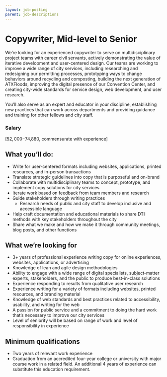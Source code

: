 ```yaml
---
layout: job-posting
parent: job-descriptions
---
```


# Copywriter, Mid-level to Senior
We’re looking for an experienced copywriter to serve on multidisciplinary project teams with career civil servants, actively demonstrating the value of iterative development and user-centered design. Our teams are working to improve a wide range of city services, including researching and redesigning our permitting processes, prototyping ways to change behaviors around recycling and composting, building the next generation of ATXFloods, improving the digital presence of our Convention Center, and creating city-wide standards for service design, web development, and user research.

You’ll also serve as an expert and educator in your discipline, establishing new practices that can work across departments and providing guidance and training for other fellows and city staff.  
  

### Salary
[$52,000-$74,880, commensurate with experience]  

## What you’ll do:
-   Write for user-centered formats including websites, applications, printed resources, and in-person transactions    
-   Translate strategic guidelines into copy that is purposeful and on-brand    
-   Collaborate with multidisciplinary teams to concept, prototype, and implement copy solutions for city services    
-   Iterate work based on feedback from team members and research    
-   Guide stakeholders through writing practices
    -   Research needs of public and city staff to develop inclusive and accessible language    
-   Help craft documentation and educational materials to share DTI methods with key stakeholders throughout the city    
-   Share what we make and how we make it through community meetings, blog posts, and other functions            

## What we’re looking for
-   3+ years of professional experience writing copy for online experiences, websites, applications, or advertising    
-   Knowledge of lean and agile design methodologies    
-   Ability to engage with a wide range of digital specialists, subject-matter experts, stakeholders, and the public to produce best-in-class solutions    
-   Experience responding to results from qualitative user research  
-   Experience writing for a variety of formats including websites, printed resources, and branding material    
-   Knowledge of web standards and best practices related to accessibility, usability, and writing for the web    
-   A passion for public service and a commitment to doing the hard work that’s necessary to improve our city services    
-   Level of seniority will be based on range of work and level of responsibility in experience
    
## Minimum qualifications
-   Two years of relevant work experience    
-   Graduation from an accredited four-year college or university with major course work in a related field. An additional 4 years of experience can substitute this education requirement.
